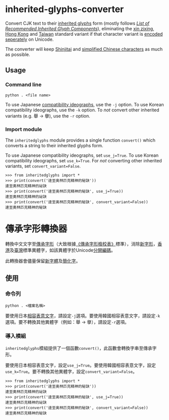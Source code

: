 # inherited-glyphs-converter
 Convert CJK text to their [inherited glyphs](https://en.wikipedia.org/wiki/Jiu_zixing) form (mostly follows [_List of Recommended Inherited Glyph Components_](https://github.com/ichitenfont/inheritedglyphs)), eliminating the [xin zixing](https://en.wikipedia.org/wiki/Xin_zixing), [Hong Kong](https://en.wikipedia.org/wiki/List_of_Graphemes_of_Commonly-Used_Chinese_Characters) and [Taiwan](https://en.wikipedia.org/wiki/Standard_Form_of_National_Characters) standard variant if that character variant is [encoded seperately](https://en.wikipedia.org/wiki/CJK_Unified_Ideographs#CJK_Unified_Ideographs) on Unicode.
 
 The converter will keep [Shinjitai](https://en.wikipedia.org/wiki/Shinjitai) and [simplified Chinese characters](https://en.wikipedia.org/wiki/Simplified_Chinese_characters) as much as possible.
 
 ## Usage
 
 ### Command line
 
	python . <file name>
	
 To use Japanese [compatibility ideographs](https://en.wikipedia.org/wiki/CJK_Compatibility_Ideographs), use the `-j` option. To use Korean compatibility ideographs, use the `-k` option. To _not_ convert other inherited variants (e.g. 舉 → 擧), use the `-r` option.
 
 ### Import module
 The `inheritedglyphs` module provides a single function `convert()` which converts a string to their inherited glyphs form.
 
 To use Japanese compatibility ideographs, set `use_j=True`. To use Korean compatibility ideographs, set `use_k=True`. For _not_ converting other inherited variants, set `convert_variant=False`.
 
	>>> from inheritedglyphs import *
	>>> print(convert('逹至奥林匹克精神的秘訣'))
	達至奧林匹克精神的祕訣
	>>> print(convert('逹至奥林匹克精神的秘訣', use_j=True))
	達至奧林匹克精神的祕訣
	>>> print(convert('逹至奥林匹克精神的秘訣', convert_variant=False))
	達至奧林匹克精神的秘訣
	
# 傳承字形轉換器
 轉換中文文字至[傳承字形](https://zh.wikipedia.org/wiki/%E8%88%8A%E5%AD%97%E5%BD%A2)（大致根據[《傳承字形檢校表》](https://github.com/ichitenfont/inheritedglyphs)標準），消除[新字形](https://zh.wikipedia.org/wiki/%E6%96%B0%E5%AD%97%E5%BD%A2)，[香港](https://zh.wikipedia.org/wiki/%E5%B8%B8%E7%94%A8%E5%AD%97%E5%AD%97%E5%BD%A2%E8%A1%A8)及[臺灣](https://zh.wikipedia.org/wiki/%E5%9C%8B%E5%AD%97%E6%A8%99%E6%BA%96%E5%AD%97%E9%AB%94)標準異體字，如該異體字於Unicode[分開編碼](https://zh.wikipedia.org/wiki/%E4%B8%AD%E6%97%A5%E9%9F%93%E7%B5%B1%E4%B8%80%E8%A1%A8%E6%84%8F%E6%96%87%E5%AD%97#%E8%AA%8D%E5%90%8C%E5%8E%9F%E5%89%87%E8%88%87%E5%8E%9F%E5%AD%97%E9%9B%86%E5%88%86%E9%9B%A2%E5%8E%9F%E5%89%87)。
 
 此轉換器會儘量保留[新字體](https://zh.wikipedia.org/wiki/%E6%96%B0%E5%AD%97%E4%BD%93)及[簡化字](https://zh.wikipedia.org/wiki/%E7%AE%80%E5%8C%96%E5%AD%97)。
 
 ## 使用
 
 ### 命令列
 
	python . <檔案名稱>
	
 要使用日本[相容表意文字](https://zh.wikipedia.org/wiki/%E4%B8%AD%E6%97%A5%E9%9F%93%E7%9B%B8%E5%AE%B9%E8%A1%A8%E6%84%8F%E6%96%87%E5%AD%97)，請設定`-j`選項。要使用韓國相容表意文字，請設定`-k`選項。要不轉換其他異體字（例如：舉 → 擧），請設定`-r`選項。
 
 ### 導入模組
 
 `inheritedglyphs`模組提供了一個函數`convert()`，此函數會轉換字串至傳承字形。
 
 要使用日本相容表意文字，設定`use_j=True`。要使用韓國相容表意文字，設定`use_k=True`。要不轉換其他異體字，設定`convert_variant=False`。
 
	>>> from inheritedglyphs import *
	>>> print(convert('逹至奥林匹克精神的秘訣'))
	達至奧林匹克精神的祕訣
	>>> print(convert('逹至奥林匹克精神的秘訣', use_j=True))
	達至奧林匹克精神的祕訣
	>>> print(convert('逹至奥林匹克精神的秘訣', convert_variant=False))
	達至奧林匹克精神的秘訣